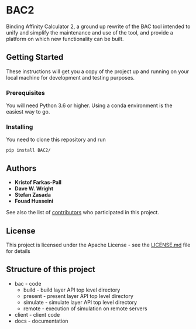# BAC2

Binding Affinity Calculator 2, a ground up rewrite of the BAC tool intended to unify and 
simplify the maintenance and use of the tool, and provide a platform on 
which new functionality can be built.

## Getting Started

These instructions will get you a copy of the project up and running on your local machine 
for development and testing purposes.

### Prerequisites

You will need Python 3.6 or higher. Using a conda environment is the easiest way to go.


### Installing

You need to clone this repository and run 

```
pip install BAC2/
```

## Authors

* **Kristof Farkas-Pall**
* **Dave W. Wright**
* **Stefan Zasada**
* **Fouad Husseini**

See also the list of [contributors](https://github.com/UCL-CCS/BAC2/contributors) who participated in this project.

## License

This project is licensed under the Apache License - see the [LICENSE.md](LICENSE.md) file for details


## Structure of this project

- bac - code
    - build - build layer API top level directory
    - present - present layer API top level directory
    - simulate - simulate layer API top level directory
    - remote - execution of simulation on remote servers
- client - client code
- docs - documentation

